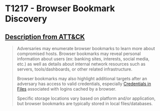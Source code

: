 # T1217 - Browser Bookmark Discovery
## [Description from ATT&CK](https://attack.mitre.org/wiki/Technique/T1217)
<blockquote>Adversaries may enumerate browser bookmarks to learn more about compromised hosts. Browser bookmarks may reveal personal information about users (ex: banking sites, interests, social media, etc.) as well as details about internal network resources such as servers, tools/dashboards, or other related infrastructure.

Browser bookmarks may also highlight additional targets after an adversary has access to valid credentials, especially [Credentials in Files](https://attack.mitre.org/techniques/T1081) associated with logins cached by a browser.

Specific storage locations vary based on platform and/or application, but browser bookmarks are typically stored in local files/databases.</blockquote>

